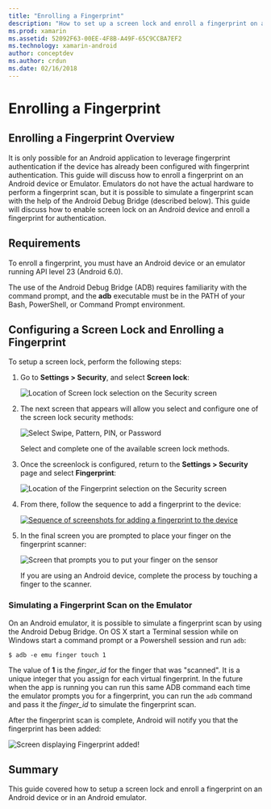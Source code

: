 ```yaml
---
title: "Enrolling a Fingerprint"
description: "How to set up a screen lock and enroll a fingerprint on an Android device or Emulator."
ms.prod: xamarin
ms.assetid: 52092F63-00EE-4F8B-A49F-65C9CCBA7EF2
ms.technology: xamarin-android
author: conceptdev
ms.author: crdun
ms.date: 02/16/2018
---
```


# Enrolling a Fingerprint

## Enrolling a Fingerprint Overview

It is only possible for an Android application to leverage fingerprint authentication if the device has already been configured with fingerprint authentication. This guide will discuss how to enroll a fingerprint on an Android device or Emulator. Emulators do not have the actual hardware to perform a fingerprint scan, but it is possible to simulate a fingerprint scan with the help of the Android Debug Bridge (described below).  This guide will discuss how to enable screen lock on an Android device and enroll a fingerprint for authentication.

## Requirements

To enroll a fingerprint, you must have an Android device or an emulator running API level 23 (Android 6.0).

The use of the Android Debug Bridge (ADB) requires familiarity with the command prompt, and the **adb** executable must be in the PATH of your Bash, PowerShell, or Command Prompt environment.

## Configuring a Screen Lock and Enrolling a Fingerprint 

To setup a screen lock, perform the following steps:

1. Go to **Settings > Security**, and select **Screen lock**:

    ![Location of Screen lock selection on the Security screen](enrolling-fingerprint-images/testing-01.png)

2. The next screen that appears will allow you select and configure one of the screen lock security methods: 

    ![Select Swipe, Pattern, PIN, or Password](enrolling-fingerprint-images/testing-02.png)

   Select and complete one of the available screen lock methods.

3. Once the screenlock is configured, return to the **Settings > Security** page and select **Fingerprint**:

    ![Location of the Fingerprint selection on the Security screen](enrolling-fingerprint-images/testing-03.png)

4. From there, follow the sequence to add a fingerprint to the device:

    [![Sequence of screenshots for adding a fingerprint to the device](enrolling-fingerprint-images/testing-04-sml.png)](enrolling-fingerprint-images/testing-04.png#lightbox)

5. In the final screen you are prompted to place your finger on the fingerprint scanner: 

    ![Screen that prompts you to put your finger on the sensor](enrolling-fingerprint-images/testing-05.png)

    If you are using an Android device, complete the process by touching a finger to the scanner. 

### Simulating a Fingerprint Scan on the Emulator

On an Android emulator, it is possible to simulate a fingerprint scan
by using the Android Debug Bridge. On OS X start a Terminal session
while on Windows start a command prompt or a Powershell session and run
`adb`:

```shell
$ adb -e emu finger touch 1
```

The value of **1** is the _finger\_id_ for the finger that was
"scanned". It is a unique integer that you assign for each virtual
fingerprint. In the future when the app is running you can run this
same ADB command each time the emulator prompts you for a fingerprint,
you can run the `adb` command and pass it the _finger\_id_ to simulate
the fingerprint scan.

After the fingerprint scan is complete, Android will notify you that the fingerprint has been added:  

![Screen displaying Fingerprint added!](enrolling-fingerprint-images/testing-06.png)

## Summary 

This guide covered how to setup a screen lock and enroll a fingerprint on an Android device or in an Android emulator. 
